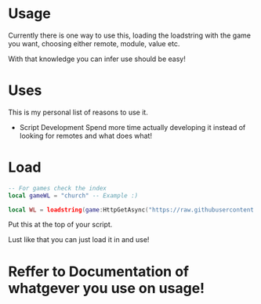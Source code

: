 # Usage
Currently there is one way to use this, loading the loadstring with the game you want, choosing either remote, module, value etc. 

With that knowledge you can infer use should be easy!

# Uses
This is my personal list of reasons to use it. 
- Script Development
Spend more time actually developing it instead of looking for remotes and what does what!

# Load
```lua
-- For games check the index
local gameWL = "church" -- Example :)

local WL = loadstring(game:HttpGetAsync("https://raw.githubusercontent.com/RobloxArchiver/WrapperLib/main/games/" .. gameWL .. "/Remote.lua"))()
```
Put this at the top of your script. 

Lust like that you can just load it in and use!

# Reffer to Documentation of whatgever you use on usage!
